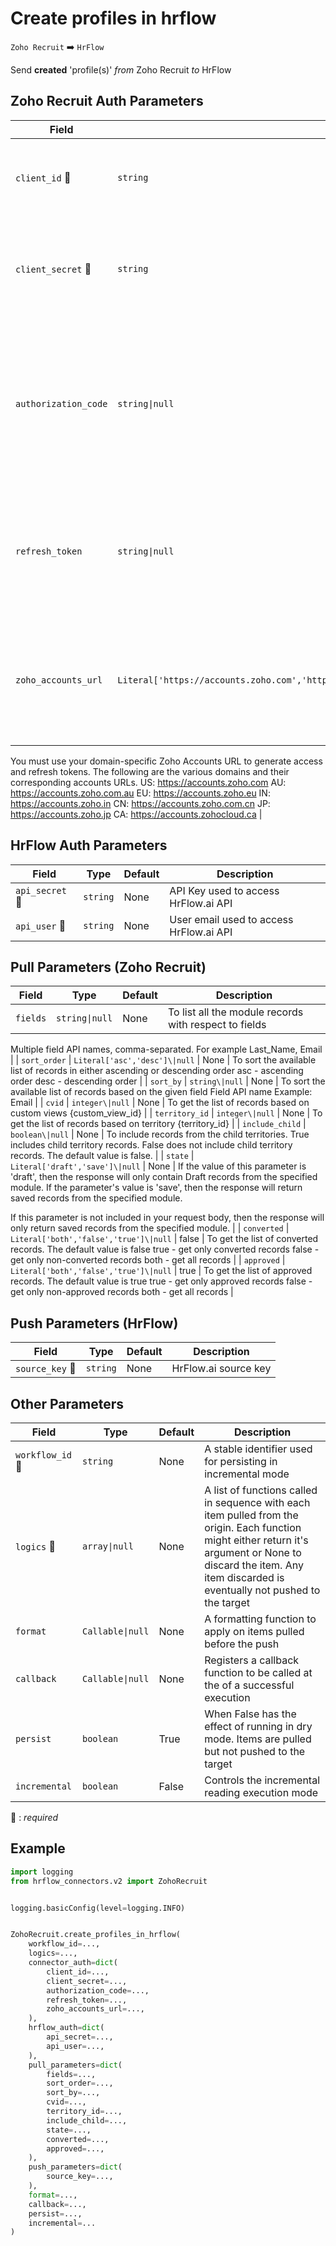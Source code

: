 # Create profiles in hrflow
`Zoho Recruit` :arrow_right: `HrFlow`

Send **created** 'profile(s)' _from_ Zoho Recruit _to_ HrFlow



## Zoho Recruit Auth Parameters

| Field | Type | Default | Description |
| ----- | ---- | ------- | ----------- |
| `client_id` :red_circle: | `string` | None | A unique ID displayed under Self Client > Client Secret. |
| `client_secret` :red_circle: | `string` | None | A unique confidential secret displayed under Self Client > Client Secret. |
| `authorization_code`  | `string\|null` | None | The authorization code generated during the Self Client creation, used to get the refresh token and the first access token. |
| `refresh_token`  | `string\|null` | None | The refresh token is used to generate a new access token when the current access token expires. |
| `zoho_accounts_url`  | `Literal['https://accounts.zoho.com','https://accounts.zoho.com.au','https://accounts.zoho.com.cn','https://accounts.zoho.eu','https://accounts.zoho.in','https://accounts.zoho.jp','https://accounts.zohocloud.ca']` | https://accounts.zoho.eu | Zoho CRM is hosted at multiple data centers. Therefore, the API domain URL varies for each data center.
You must use your domain-specific Zoho Accounts URL to generate access and refresh tokens. The following are the various domains and their corresponding accounts URLs.
 US: https://accounts.zoho.com
 AU: https://accounts.zoho.com.au
 EU: https://accounts.zoho.eu
 IN: https://accounts.zoho.in
 CN: https://accounts.zoho.com.cn
 JP: https://accounts.zoho.jp
 CA: https://accounts.zohocloud.ca |

## HrFlow Auth Parameters

| Field | Type | Default | Description |
| ----- | ---- | ------- | ----------- |
| `api_secret` :red_circle: | `string` | None | API Key used to access HrFlow.ai API |
| `api_user` :red_circle: | `string` | None | User email used to access HrFlow.ai API |

## Pull Parameters (Zoho Recruit)

| Field | Type | Default | Description |
| ----- | ---- | ------- | ----------- |
| `fields`  | `string\|null` | None | To list all the module records with respect to fields
Multiple field API names, comma-separated.
For example Last_Name, Email |
| `sort_order`  | `Literal['asc','desc']\|null` | None | To sort the available list of records in either ascending or descending order
asc - ascending order
desc - descending order |
| `sort_by`  | `string\|null` | None | To sort the available list of records based on the given field
Field API name
Example: Email |
| `cvid`  | `integer\|null` | None | To get the list of records based on custom views
{custom_view_id} |
| `territory_id`  | `integer\|null` | None | To get the list of records based on territory
{territory_id} |
| `include_child`  | `boolean\|null` | None | To include records from the child territories.
True includes child territory records.
False does not include child territory records.
The default value is false. |
| `state`  | `Literal['draft','save']\|null` | None | If the value of this parameter is 'draft', then the response will only contain Draft records from the specified module. If the parameter's value is 'save', then the response will return saved records from the specified module.

If this parameter is not included in your request body, then the response will only return saved records from the specified module. |
| `converted`  | `Literal['both','false','true']\|null` | false | To get the list of converted records.
The default value is false
true - get only converted records
false - get only non-converted records
both - get all records |
| `approved`  | `Literal['both','false','true']\|null` | true | To get the list of approved records.
The default value is true
true - get only approved records
false - get only non-approved records
both - get all records |

## Push Parameters (HrFlow)

| Field | Type | Default | Description |
| ----- | ---- | ------- | ----------- |
| `source_key` :red_circle: | `string` | None | HrFlow.ai source key |

## Other Parameters

| Field | Type | Default | Description |
| ----- | ---- | ------- | ----------- |
| `workflow_id` :red_circle: | `string` | None | A stable identifier used for persisting in incremental mode |
| `logics` :red_circle: | `array\|null` | None | A list of functions called in sequence with each item pulled from the origin. Each function might either return it's argument or None to discard the item. Any item discarded is eventually not pushed to the target |
| `format`  | `Callable\|null` | None | A formatting function to apply on items pulled before the push |
| `callback`  | `Callable\|null` | None | Registers a callback function to be called at the of a successful execution |
| `persist`  | `boolean` | True | When False has the effect of running in dry mode. Items are pulled but not pushed to the target |
| `incremental`  | `boolean` | False | Controls the incremental reading execution mode |

:red_circle: : *required*

## Example

```python
import logging
from hrflow_connectors.v2 import ZohoRecruit


logging.basicConfig(level=logging.INFO)


ZohoRecruit.create_profiles_in_hrflow(
    workflow_id=...,
    logics=...,
    connector_auth=dict(
        client_id=...,
        client_secret=...,
        authorization_code=...,
        refresh_token=...,
        zoho_accounts_url=...,
    ),
    hrflow_auth=dict(
        api_secret=...,
        api_user=...,
    ),
    pull_parameters=dict(
        fields=...,
        sort_order=...,
        sort_by=...,
        cvid=...,
        territory_id=...,
        include_child=...,
        state=...,
        converted=...,
        approved=...,
    ),
    push_parameters=dict(
        source_key=...,
    ),
    format=...,
    callback=...,
    persist=...,
    incremental=...
)
```